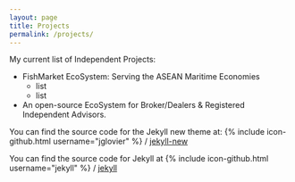```yaml
---
layout: page
title: Projects
permalink: /projects/
---
```


My current list of Independent Projects:

* FishMarket EcoSystem: Serving the ASEAN Maritime Economies
	* list
	* list
* An open-source EcoSystem for Broker/Dealers & Registered Independent Advisors.

You can find the source code for the Jekyll new theme at:
{% include icon-github.html username="jglovier" %} /
[jekyll-new](https://github.com/jglovier/jekyll-new)

You can find the source code for Jekyll at
{% include icon-github.html username="jekyll" %} /
[jekyll](https://github.com/jekyll/jekyll)
